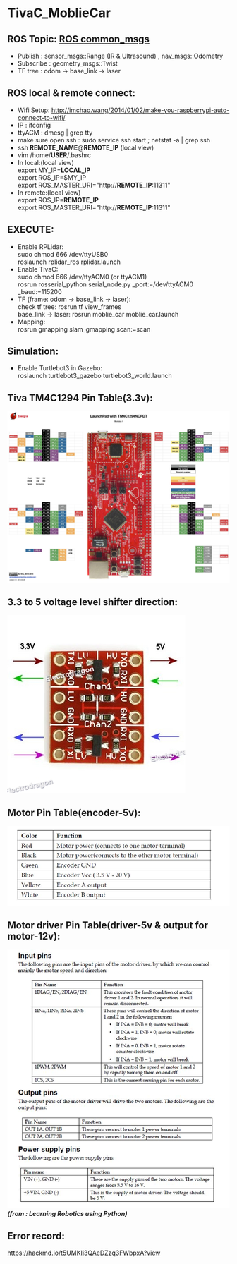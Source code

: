 # TivaC_MoblieCar

## ROS Topic: [ROS common_msgs](http://wiki.ros.org/common_msgs)
* Publish : sensor_msgs::Range (IR & Ultrasound) , nav_msgs::Odometry  
* Subscribe : geometry_msgs::Twist  
* TF tree : odom -> base_link -> laser  

## ROS local & remote connect:
* Wifi Setup: http://imchao.wang/2014/01/02/make-you-raspberrypi-auto-connect-to-wifi/
* IP : ifconfig
* ttyACM : dmesg | grep tty
* make sure open ssh : sudo service ssh start ; netstat -a | grep ssh
* ssh **REMOTE_NAME**@**REMOTE_IP** (local view)  
* vim /home/**USER**/.bashrc
* In local:(local view)  
    export MY_IP=**LOCAL_IP**  
    export ROS_IP=$MY_IP  
    export ROS_MASTER_URI="http://**REMOTE_IP**:11311"
* In remote:(local view)  
    export ROS_IP=**REMOTE_IP**  
    export ROS_MASTER_URI="http://**REMOTE_IP**:11311"
  
## EXECUTE:
* Enable RPLidar:  
    sudo chmod 666 /dev/ttyUSB0  
    roslaunch rplidar_ros rplidar.launch
* Enable TivaC:  
    sudo chmod 666 /dev/ttyACM0 (or ttyACM1)  
    rosrun rosserial_python serial_node.py _port:=/dev/ttyACM0 _baud:=115200
* TF (frame: odom -> base_link -> laser):  
    check tf tree: rosrun tf view_frames  
    base_link -> laser: rosrun moblie_car moblie_car.launch
* Mapping:  
    rosrun gmapping slam_gmapping scan:=scan

## Simulation:  
* Enable Turtlebot3 in Gazebo:  
    roslaunch turtlebot3_gazebo turtlebot3_world.launch  
    
## Tiva TM4C1294 Pin Table(3.3v): 
![image](https://github.com/glitter2626/TivaC_MoblieCar/blob/master/23633173_1720082644676737_2065439414_o.jpg)

## 3.3 to 5 voltage level shifter direction:
![image](https://github.com/glitter2626/TivaC_MoblieCar/blob/master/3.3V-5V-Logic-Level-Converter-5.jpg)

## Motor Pin Table(encoder-5v): 
![image](https://github.com/glitter2626/TivaC_MoblieCar/blob/master/motor_pin.JPG) 

## Motor driver Pin Table(driver-5v & output for motor-12v):
![image](https://github.com/glitter2626/TivaC_MoblieCar/blob/master/motordriver_pin.JPG)  
        ***(from : Learning Robotics using Python)***
        
## Error record:
https://hackmd.io/t5UMKIi3QAeDZzq3FWbpxA?view

